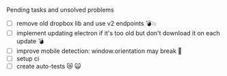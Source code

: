 Pending tasks and unsolved problems
- [ ] remove old dropbox lib and use v2 endpoints 💣💥 
- [ ] implement updating electron if it's too old but don't download it on each update :bomb: 
- [ ] improve mobile detection: window.orientation may break :imp:
- [ ] setup ci 
- [ ] create auto-tests :crying_cat_face: :scream_cat: 